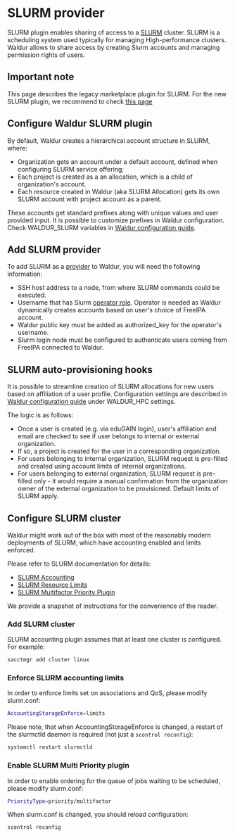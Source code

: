 # SLURM provider

SLURM plugin enables sharing of access to a [SLURM](https://slurm.schedmd.com/) cluster.
SLURM is a scheduling system used typically for managing High-performance clusters. Waldur allows to
share access by creating Slurm accounts and managing permission rights of users.

## Important note

This page describes the legacy marketplace plugin for SLURM.
For the new SLURM plugin, we recommend to check [this page](waldur-site-agent.md)

## Configure Waldur SLURM plugin

By default, Waldur creates a hierarchical account structure in SLURM, where:

- Organization gets an account under a default account, defined when configuring SLURM service offering;
- Each project is created as a an allocation, which is a child of organization's account.
- Each resource created in Waldur (aka SLURM Allocation) gets its own SLURM account with project account as a parent.

These accounts get standard prefixes along with unique values and user provided input.
It is possible to customize prefixes in Waldur configuration. Check WALDUR_SLURM variables in
[Waldur configuration guide](../mastermind-configuration/configuration-guide.md).

## Add SLURM provider

To add SLURM as a [provider](../../user-guide/end-users/adding-an-offering.md) to Waldur, you will need the following information:

- SSH host address to a node, from where SLURM commands could be executed.
- Username that has Slurm [operator role](https://slurm.schedmd.com/user_permissions.html).
  Operator is needed as Waldur dynamically creates accounts based on user's choice of FreeIPA account.
- Waldur public key must be added as authorized_key for the operator's username.
- Slurm login node must be configured to authenticate users coming from FreeIPA connected to Waldur.

## SLURM auto-provisioning hooks

It is possible to streamline creation of SLURM allocations for new users based on affiliation of a user profile.
Configuration settings are described in [Waldur configuration guide](../mastermind-configuration/configuration-guide.md)
under WALDUR_HPC settings.

The logic is as follows:

- Once a user is created (e.g. via eduGAIN login), user's affiliation and email are checked to see if user belongs
  to internal or external organization.
- If so, a project is created for the user in a corresponding organization.
- For users belonging to internal organization, SLURM request is pre-filled and created using account limits of
  internal organizations.
- For users belonging to external organization, SLURM request is pre-filled only - it would require a manual confirmation
  from the organization owner of the external organization to be provisioned. Default limits of SLURM apply.

## Configure SLURM cluster

Waldur might work out of the box with most of the reasonably modern deployments of SLURM, which have
accounting enabled and limits enforced.

Please refer to SLURM documentation for details:

- [SLURM Accounting](https://slurm.schedmd.com/accounting.html)
- [SLURM Resource Limits](https://slurm.schedmd.com/resource_limits.html)
- [SLURM Multifactor Priority Plugin](https://slurm.schedmd.com/priority_multifactor.html)

We provide a snapshot of instructions for the convenience of the reader.

### Add SLURM cluster

SLURM accounting plugin assumes that at least one cluster is configured. For example:

```bash
sacctmgr add cluster linux
```

### Enforce SLURM accounting limits

In order to enforce limits set on associations and QoS, please modify slurm.conf:

```bash
AccountingStorageEnforce=limits
```

Please note, that when AccountingStorageEnforce is changed, a restart of the slurmctld daemon is required (not just a ``scontrol reconfig``):

```bash
systemctl restart slurmctld
```

### Enable SLURM Multi Priority plugin

In order to enable ordering for the queue of jobs waiting to be scheduled, please modify slurm.conf:

```bash
PriorityType=priority/multifactor
```

When slurm.conf is changed, you should reload configuration:

```bash
scontrol reconfig
```
